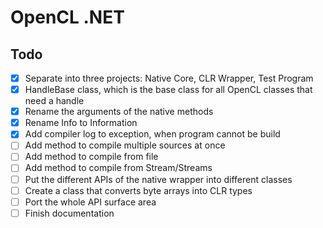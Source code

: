
# OpenCL .NET

## Todo

- [x] Separate into three projects: Native Core, CLR Wrapper, Test Program
- [x] HandleBase class, which is the base class for all OpenCL classes that need a handle
- [x] Rename the arguments of the native methods
- [x] Rename Info to Information
- [x] Add compiler log to exception, when program cannot be build
- [ ] Add method to compile multiple sources at once
- [ ] Add method to compile from file
- [ ] Add method to compile from Stream/Streams
- [ ] Put the different APIs of the native wrapper into different classes
- [ ] Create a class that converts byte arrays into CLR types
- [ ] Port the whole API surface area
- [ ] Finish documentation